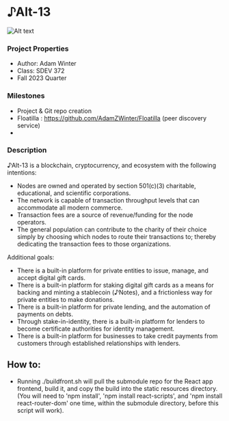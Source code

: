 # ♪Alt-13

![Alt text](https://github.com/GreenRiverCollege-SDEV372/372-spring-project-f23-AdamZWinter/blob/main/src/main/resources/static/images/logo.png)


### Project Properties
* Author: Adam Winter
* Class:  SDEV 372
* Fall 2023 Quarter

### Milestones
* Project & Git repo creation
* Floatilla :  https://github.com/AdamZWinter/Floatilla  (peer discovery service)
* 


### Description
♪Alt-13 is a blockchain, cryptocurrency, and ecosystem with the following intentions:
* Nodes are owned and operated by section 501(c)(3) charitable, educational, 
   and scientific corporations.
* The network is capable of transaction throughput levels that can 
   accommodate all modern commerce.
* Transaction fees are a source of revenue/funding for the node operators.
* The general population can contribute to the charity of their choice 
   simply by choosing which nodes to route their transactions to; thereby
   dedicating the transaction fees to those organizations.

Additional goals:
* There is a built-in platform for private entities to issue, manage, and
 accept digital gift cards.
* There is a built-in platform for staking digital gift cards as a means for backing and minting
  a stablecoin (♪Notes), and a frictionless way for private entities to make donations.
* There is a built-in platform for private lending, and the automation of payments on debts.
* Through stake-in-identity, there is a built-in platform for lenders to become 
  certificate authorities for identity management.
* There is a built-in platform for businesses to take credit payments from customers through
  established relationships with lenders.

## How to:
* Running ./buildfront.sh will pull the submodule repo for the React app frontend, build it, 
  and copy the build into the static resources directory.
  (You will need to 'npm install', 'npm install react-scripts', and 'npm install react-router-dom' 
  one time, within the submodule directory, before this script will work).

